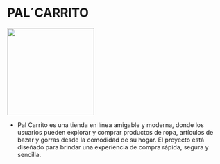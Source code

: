 # PAL´CARRITO

<img src=  "https://res.cloudinary.com/djfqykqlx/image/upload/v1744239847/logo1_dlsngq.png" width="200" height="200">

- Pal Carrito es una tienda en línea amigable y moderna, donde los usuarios pueden explorar y comprar productos de ropa, artículos de bazar y gorras desde la comodidad de su hogar. El proyecto está diseñado para brindar una experiencia de compra rápida, segura y sencilla.